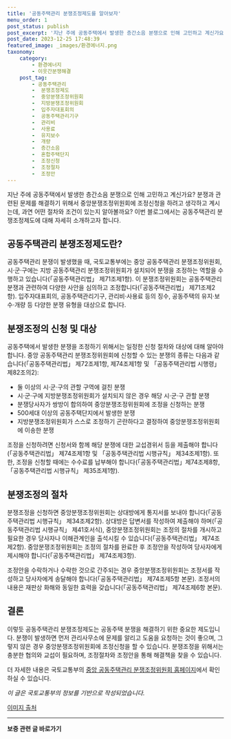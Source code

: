```yaml
---
title: '공동주택관리 분쟁조정제도를 알아보자'
menu_order: 1
post_status: publish
post_excerpt: '지난 주에 공동주택에서 발생한 층간소음 분쟁으로 인해 고민하고 계신가요  분쟁과 관련된 문제를 해결하기 위해서 중앙분쟁조정위원회에 조정신청을 하려고 생각하고 계시는데, 과연 어떤 절차와 조건이 있는지 알아볼까요  이번 블로그에서는 공동주택관리 분쟁조정제도에 대해 자세히 소개하고자 합니다.'
post_date: 2023-12-25 17:48:39
featured_image: _images/환경에너지.png
taxonomy:
    category:
        - 환경에너지
        - 이웃간분쟁해결
    post_tag:
        - 공동주택관리
        -  분쟁조정제도
        -  중앙분쟁조정위원회
        -  지방분쟁조정위원회
        -  입주자대표회의
        -  공동주택관리기구
        -  관리비
        -  사용료
        -  유지보수
        -  개량
        -  층간소음
        -  혼합주택단지
        -  조정신청
        -  조정절차
        -  조정안
---
```




지난 주에 공동주택에서 발생한 층간소음 분쟁으로 인해 고민하고 계신가요? 분쟁과 관련된 문제를 해결하기 위해서 중앙분쟁조정위원회에 조정신청을 하려고 생각하고 계시는데, 과연 어떤 절차와 조건이 있는지 알아볼까요? 이번 블로그에서는 공동주택관리 분쟁조정제도에 대해 자세히 소개하고자 합니다.

## 공동주택관리 분쟁조정제도란?

공동주택관리 분쟁이 발생했을 때, 국토교통부에는 중앙 공동주택관리 분쟁조정위원회, 시·군·구에는 지방 공동주택관리 분쟁조정위원회가 설치되어 분쟁을 조정하는 역할을 수행하고 있습니다(「공동주택관리법」 제71조제1항). 이 분쟁조정위원회는 공동주택관리 분쟁과 관련하여 다양한 사안을 심의하고 조정합니다(「공동주택관리법」 제71조제2항). 입주자대표회의, 공동주택관리기구, 관리비·사용료 등의 징수, 공동주택의 유지·보수·개량 등 다양한 분쟁 유형을 대상으로 합니다.

## 분쟁조정의 신청 및 대상

공동주택에서 발생한 분쟁을 조정하기 위해서는 일정한 신청 절차와 대상에 대해 알아야 합니다. 중앙 공동주택관리 분쟁조정위원회에 신청할 수 있는 분쟁의 종류는 다음과 같습니다(「공동주택관리법」 제72조제1항, 제74조제1항 및 「공동주택관리법 시행령」 제82조의2):
- 둘 이상의 시·군·구의 관할 구역에 걸친 분쟁
- 시·군·구에 지방분쟁조정위원회가 설치되지 않은 경우 해당 시·군·구 관할 분쟁
- 분쟁당사자가 쌍방이 합의하여 중앙분쟁조정위원회에 조정을 신청하는 분쟁
- 500세대 이상의 공동주택단지에서 발생한 분쟁
- 지방분쟁조정위원회가 스스로 조정하기 곤란하다고 결정하여 중앙분쟁조정위원회에 이송한 분쟁

조정을 신청하려면 신청서와 함께 해당 분쟁에 대한 교섭경위서 등을 제출해야 합니다(「공동주택관리법」 제74조제1항 및 「공동주택관리법 시행규칙」 제34조제1항). 또한, 조정을 신청할 때에는 수수료를 납부해야 합니다(「공동주택관리법」제74조제8항, 「공동주택관리법 시행규칙」 제35조제1항).

## 분쟁조정의 절차

분쟁조정을 신청하면 중앙분쟁조정위원회는 상대방에게 통지서를 보내야 합니다(「공동주택관리법 시행규칙」 제34조제2항). 상대방은 답변서를 작성하여 제출해야 하며(「공동주택관리법 시행규칙」 제41호서식), 중앙분쟁조정위원회는 조정의 절차를 개시하고 필요한 경우 당사자나 이해관계인을 출석시킬 수 있습니다(「공동주택관리법」 제74조제2항). 중앙분쟁조정위원회는 조정의 절차를 완료한 후 조정안을 작성하여 당사자에게 제시해야 합니다(「공동주택관리법」 제74조제3항).

조정안을 수락하거나 수락한 것으로 간주되는 경우 중앙분쟁조정위원회는 조정서를 작성하고 당사자에게 송달해야 합니다(「공동주택관리법」 제74조제5항 본문). 조정서의 내용은 재판상 화해와 동일한 효력을 갖습니다(「공동주택관리법」 제74조제6항 본문). 

## 결론

이렇듯 공동주택관리 분쟁조정제도는 공동주택 분쟁을 해결하기 위한 중요한 제도입니다. 분쟁이 발생하면 먼저 관리사무소에 문제를 알리고 도움을 요청하는 것이 좋으며, 그렇지 않은 경우 중앙분쟁조정위원회에 조정신청을 할 수 있습니다. 분쟁조정을 위해서는 충분한 협의와 교섭이 필요하며, 조정절차와 조정안을 통해 해결책을 찾을 수 있습니다. 

더 자세한 내용은 국토교통부의 [중앙 공동주택관리 분쟁조정위원회 홈페이지](http://namc.molit.go.kr)에서 확인하실 수 있습니다.

*이 글은 국토교통부의 정보를 기반으로 작성되었습니다.*

[이미지 출처](https://example.com/이미지.jpg)



<!-- wp:separator -->
<hr class="wp-block-separator has-alpha-channel-opacity"/>
<!-- /wp:separator -->

<!-- wp:group {"backgroundColor":"base","layout":{"type":"constrained"}} -->
<div class="wp-block-group has-base-background-color has-background"><!-- wp:paragraph {"align":"center","fontSize":"medium"} -->
<p class="has-text-align-center has-large-font-size"><strong>보증 관련 글 바로가기</strong></p>
<!-- /wp:paragraph -->


<!-- wp:latest-posts
{"categories":[{"id":13571,"count":19,"description":"","link":"https://uknowlaw.com/category/%eb%b3%b4%ec%a6%9d/","name":"보증","slug":"보증","taxonomy":"category","parent":0,"meta":[],"_links":{"self":[{"href":"https://uknowlaw.com/wp-json/wp/v2/categories/13571"}],"collection":[{"href":"https://uknowlaw.com/wp-json/wp/v2/categories"}],"about":[{"href":"https://uknowlaw.com/wp-json/wp/v2/taxonomies/category"}],"wp:post_type":[{"href":"https://uknowlaw.com/wp-json/wp/v2/posts?categories=13571"}],"curies":[{"name":"wp","href":"https://api.w.org/{rel}","templated":true}]}}],"postsToShow":100,"excerptLength":28,"postLayout":"grid","columns":2,"featuredImageAlign":"left","featuredImageSizeSlug":"large","fontSize":"small"} /--></div>
<!-- /wp:group -->